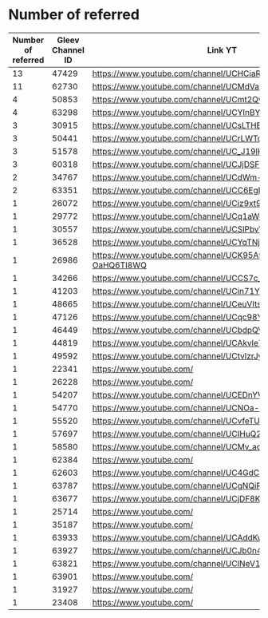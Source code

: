 # Number of referred

| Number of referred | Gleev Channel ID | Link YT | Status | Subscribers YT |
| --- | --- | --- | --- | --- |
| 13 | 47429 | https://www.youtube.com/channel/UCHCiaRsqvtMriZlVxYMP5ig | Diamond | 1430000 |
| 11 | 62730 | https://www.youtube.com/channel/UCMdVacSOgVTjrRiRU1D1RTg | Gold | 1330000 |
| 4 | 50853 | https://www.youtube.com/channel/UCmt2QvFBNQlMzw_5sgLPFnQ | Gold | 191000 |
| 4 | 63298 | https://www.youtube.com/channel/UCYInBYS9pkPS9hAdPmNeCdw | Bronze | 114 |
| 3 | 30915 | https://www.youtube.com/channel/UCsLTHEnotFitkb812KYdGaQ | Bronze | 2930 |
| 3 | 50441 | https://www.youtube.com/channel/UCrLWTcnBM9Nyky3E_fpLzqw | Gold | 191000 |
| 3 | 51578 | https://www.youtube.com/channel/UC_J19lKignAGeeQE8LRkVwQ | Gold | 128000 |
| 3 | 60318 | https://www.youtube.com/channel/UCJjDSFGTGj8PK4wq2O7-euA | Bronze | 1160 |
| 2 | 34767 | https://www.youtube.com/channel/UCdWm-19iAtvkoiKXZR-b2Zw | Rejected | 1 |
| 2 | 63351 | https://www.youtube.com/channel/UCC6EgHczhIoenk6eb-txzog | Bronze | 4300 |
| 1 | 26072 | https://www.youtube.com/channel/UCiz9xt9vtTRD2FMd-J6l_CQ | Silver | 32900 |
| 1 | 29772 | https://www.youtube.com/channel/UCq1aWcSfdWCPbprYYxC_FOA | Silver | 22600 |
| 1 | 30557 | https://www.youtube.com/channel/UCSlPbvW_jCUJNvsHeaZDH9g | Rejected | 1 |
| 1 | 36528 | https://www.youtube.com/channel/UCYqTNj1J4XyaEQ7zT9FD6lg | Rejected | 6 |
| 1 | 26986 | https://www.youtube.com/channel/UCK95A90P0zy6-OaHQ6TI8WQ | Silver | 46400 |
| 1 | 34266 | https://www.youtube.com/channel/UCCS7c_lALiW1NBUqpzC2C4A | Silver | 10900 |
| 1 | 41203 | https://www.youtube.com/channel/UCin71YrWHEssfFtfENKEwNw | Silver | 3020 |
| 1 | 48665 | https://www.youtube.com/channel/UCeuVItswwR8ROmhS00_k3Ew | Gold | 1090000 |
| 1 | 47126 | https://www.youtube.com/channel/UCqc98YXuJpuEn8k8WW4JsuQ | Bronze | 2190 |
| 1 | 46449 | https://www.youtube.com/channel/UCbdpQVwM6iyAe2VpAnFTBxw | Gold | 3590000 |
| 1 | 44819 | https://www.youtube.com/channel/UCAkvle7016gUmxIqMH45qkw | Silver | 13400 |
| 1 | 49592 | https://www.youtube.com/channel/UCtvlzrJy9OvPnzyzQTefb5A | Bronze | 748 |
| 1 | 22341 | https://www.youtube.com/ | 0 |  |
| 1 | 26228 | https://www.youtube.com/ | 0 |  |
| 1 | 54207 | https://www.youtube.com/channel/UCEDnYVXYlRHPXNwC1czDv5A | Rejected | 30 |
| 1 | 54770 | https://www.youtube.com/channel/UCNOa-cO16ghIbnFnReO5zEQ | Diamond | 430000 |
| 1 | 55520 | https://www.youtube.com/channel/UCvfeTUlZYT55M879TQIEpsg | Bronze | 3910 |
| 1 | 57697 | https://www.youtube.com/channel/UCIHuQ2yTE8EkpChyD58NGAA | Bronze | 2540 |
| 1 | 58580 | https://www.youtube.com/channel/UCMv_adfRX98nHzEzJ0_T0mQ | Bronze | 739 |
| 1 | 62384 | https://www.youtube.com/ | 0 |  |
| 1 | 62603 | https://www.youtube.com/channel/UC4GdCeeubfD_l7HVFguyqKQ | Bronze | 850 |
| 1 | 63787 | https://www.youtube.com/channel/UCgNQiRqXtFD0jNSMzl5ajOg | Rejected | 403 |
| 1 | 63677 | https://www.youtube.com/channel/UCjDF8KQqtyDcb-UwzlxGCFg | Bronze | 2050 |
| 1 | 25714 | https://www.youtube.com/ | 0 |  |
| 1 | 35187 | https://www.youtube.com/ | 0 |  |
| 1 | 63933 | https://www.youtube.com/channel/UCAddKwym9sWUJxfegnS9HVA | Rejected | 1130 |
| 1 | 63927 | https://www.youtube.com/channel/UCJb0n4KFM4LG7wKEhiSJ79Q | Bronze | 3560 |
| 1 | 63821 | https://www.youtube.com/channel/UClNeV1bjzawCBt99feZRFgg | Bronze | 101 |
| 1 | 63901 | https://www.youtube.com/ | 0 |  |
| 1 | 31927 | https://www.youtube.com/ | 0 |  |
| 1 | 23408 | https://www.youtube.com/ | 0 |  |